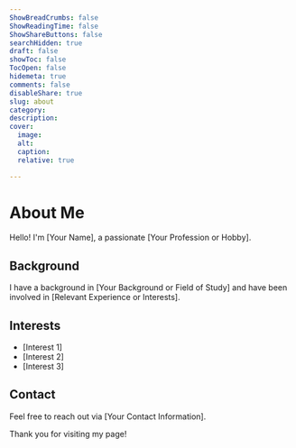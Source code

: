 ```yaml
---
ShowBreadCrumbs: false
ShowReadingTime: false
ShowShareButtons: false
searchHidden: true
draft: false
showToc: false
TocOpen: false
hidemeta: true
comments: false
disableShare: true
slug: about
category:
description: 
cover:
  image:
  alt:
  caption: 
  relative: true

---
```



# About Me

Hello! I'm [Your Name], a passionate [Your Profession or Hobby].

## Background

I have a background in [Your Background or Field of Study] and have been involved in [Relevant Experience or Interests].

## Interests

- [Interest 1]
- [Interest 2]
- [Interest 3]

## Contact

Feel free to reach out via [Your Contact Information].

Thank you for visiting my page!